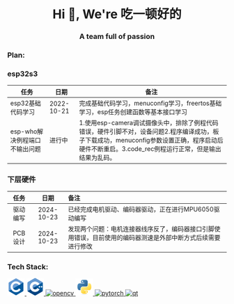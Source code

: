 <h1 align="center">Hi 👋, We're 吃一顿好的</h1>
<h3 align="center">A team full of passion</h3>

<h3 align="left">Plan:</h3>
<p align="left">
</p>

###  esp32s3 
| 任务                          | 日期 | 备注 |
| ----------------------------- | ---- | ---- |
| esp32基础代码学习             |  2022-10-21    |完成基础代码学习，menuconfig学习，freertos基础学习，esp任务创建函数等基本接口学习      |
| esp-who解决例程端口不输出问题 | 进行中     |1.使用esp-camera调试摄像头中，排除了例程代码错误，硬件引脚不对，设备问题2.程序编译成功，板子下载成功，menuconfig参数设置正确，程序启动后硬件不断重启。3.code_rec例程运行正常，但是输出结果为乱码。      |

###  下层硬件
| 任务                              |     日期     |   备注     |
|:---------------------------------:|:----------:|:-----------|
| 驱动编写                           |  2024-10-23 | 已经完成电机驱动、编码器驱动，正在进行MPU6050驱动编写   |
| PCB设计                           |  2024-10-23 | 发现两个问题：电机连接器线序反了，编码器接口引脚使用错误，目前使用的编码器测速是外部中断方式后续需要进行修改|



<h3 align="left">Tech Stack:</h3>
<p align="left"> <a href="https://www.cprogramming.com/" target="_blank" rel="noreferrer"> <img src="https://raw.githubusercontent.com/devicons/devicon/master/icons/c/c-original.svg" alt="c" width="40" height="40"/> </a> <a href="https://www.w3schools.com/cpp/" target="_blank" rel="noreferrer"> <img src="https://raw.githubusercontent.com/devicons/devicon/master/icons/cplusplus/cplusplus-original.svg" alt="cplusplus" width="40" height="40"/> </a> <a href="https://opencv.org/" target="_blank" rel="noreferrer"> <img src="https://www.vectorlogo.zone/logos/opencv/opencv-icon.svg" alt="opencv" width="40" height="40"/> </a> <a href="https://www.python.org" target="_blank" rel="noreferrer"> <img src="https://raw.githubusercontent.com/devicons/devicon/master/icons/python/python-original.svg" alt="python" width="40" height="40"/> </a> <a href="https://pytorch.org/" target="_blank" rel="noreferrer"> <img src="https://www.vectorlogo.zone/logos/pytorch/pytorch-icon.svg" alt="pytorch" width="40" height="40"/> </a> <a href="https://www.qt.io/" target="_blank" rel="noreferrer"> <img src="https://upload.wikimedia.org/wikipedia/commons/0/0b/Qt_logo_2016.svg" alt="qt" width="40" height="40"/> </a> </p>
